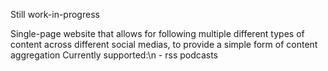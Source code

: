 Still work-in-progress

Single-page website that allows for following multiple different types of content
across different social medias, to provide a simple form of content aggregation
Currently supported:\n
	- rss podcasts
